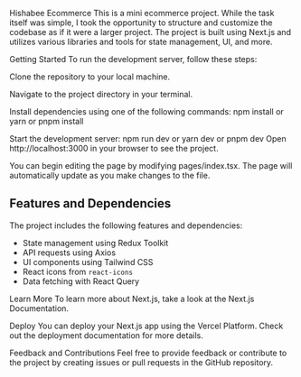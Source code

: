 Hishabee Ecommerce
This is a mini ecommerce project. While the task itself was simple, I took the opportunity to structure and customize the codebase as if it were a larger project. The project is built using Next.js and utilizes various libraries and tools for state management, UI, and more.

Getting Started
To run the development server, follow these steps:

Clone the repository to your local machine.

Navigate to the project directory in your terminal.

Install dependencies using one of the following commands:
npm install or yarn or pnpm install

Start the development server:
npm run dev or yarn dev  or pnpm dev
Open http://localhost:3000 in your browser to see the project.

You can begin editing the page by modifying pages/index.tsx. The page will automatically update as you make changes to the file.

## Features and Dependencies

The project includes the following features and dependencies:

- State management using Redux Toolkit
- API requests using Axios
- UI components using Tailwind CSS
- React icons from `react-icons`
- Data fetching with React Query

Learn More
To learn more about Next.js, take a look at the Next.js Documentation.

Deploy
You can deploy your Next.js app using the Vercel Platform. Check out the deployment documentation for more details.

Feedback and Contributions
Feel free to provide feedback or contribute to the project by creating issues or pull requests in the GitHub repository.